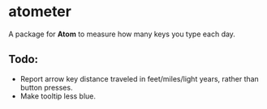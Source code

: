 # atometer

A package for **Atom** to measure how many keys you type each day.

## Todo:
  * Report arrow key distance traveled in feet/miles/light years, rather than button presses.
  * Make tooltip less blue.
